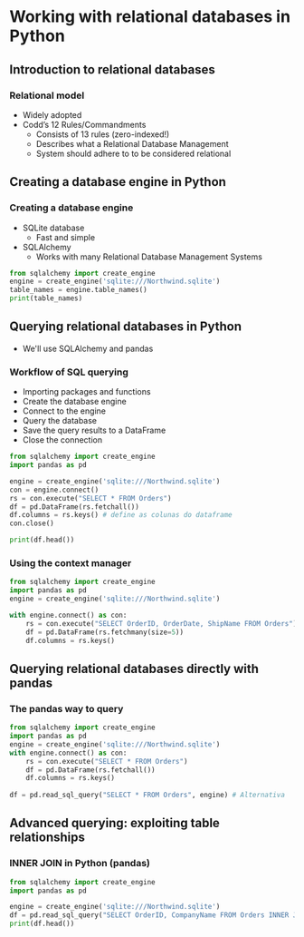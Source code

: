 # Working with relational databases in Python

## Introduction to relational databases

### Relational model

- Widely adopted 
- Codd’s 12 Rules/Commandments
    - Consists of 13 rules (zero-indexed!)
    - Describes what a Relational Database Management
    - System should adhere to to be considered relational

## Creating a database engine in Python

### Creating a database engine

- SQLite database
  - Fast and simple
- SQLAlchemy 
  - Works with many Relational Database Management Systems
  
```python
from sqlalchemy import create_engine
engine = create_engine('sqlite:///Northwind.sqlite')
table_names = engine.table_names()
print(table_names)
```

## Querying relational databases in Python

- We'll use SQLAlchemy and pandas

### Workflow of SQL querying 

- Importing packages and functions
- Create the database engine
- Connect to the engine
- Query the database
- Save the query results to a DataFrame
- Close the connection

```python
from sqlalchemy import create_engine
import pandas as pd

engine = create_engine('sqlite:///Northwind.sqlite')
con = engine.connect()
rs = con.execute("SELECT * FROM Orders")
df = pd.DataFrame(rs.fetchall())
df.columns = rs.keys() # define as colunas do dataframe
con.close()

print(df.head())
```

### Using the context manager

```python
from sqlalchemy import create_engine
import pandas as pd
engine = create_engine('sqlite:///Northwind.sqlite')

with engine.connect() as con:
    rs = con.execute("SELECT OrderID, OrderDate, ShipName FROM Orders")
    df = pd.DataFrame(rs.fetchmany(size=5))
    df.columns = rs.keys()
```

## Querying relational databases directly with pandas

### The pandas way to query

```python
from sqlalchemy import create_engine
import pandas as pd
engine = create_engine('sqlite:///Northwind.sqlite')
with engine.connect() as con:
    rs = con.execute("SELECT * FROM Orders")
    df = pd.DataFrame(rs.fetchall())
    df.columns = rs.keys()
    
df = pd.read_sql_query("SELECT * FROM Orders", engine) # Alternativa
```

## Advanced querying: exploiting table relationships

### INNER JOIN in Python (pandas)

```python
from sqlalchemy import create_engine
import pandas as pd

engine = create_engine('sqlite:///Northwind.sqlite')
df = pd.read_sql_query("SELECT OrderID, CompanyName FROM Orders INNER JOIN Customers on Orders.CustomerID = Customers.CustomerID", engine)
print(df.head())
```